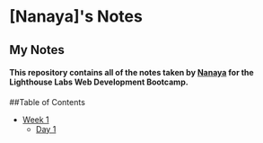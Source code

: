 # [Nanaya]'s Notes

## My Notes
#### This repository contains all of the notes taken by [Nanaya](https://github.com/Lala0419) for the Lighthouse Labs Web Development Bootcamp.

##Table of Contents
* [Week 1](/Week_1)
  * [Day 1](/Week_1/Day_1)